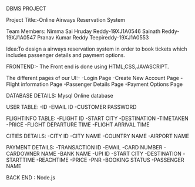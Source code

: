 DBMS PROJECT

Project Title:-Online Airways Reservation System

Team Members:
Nimma Sai Hruday Reddy-19XJ1A0546
Sainath Reddy-19XJ1A0547
Pranav Kumar Reddy Teepireddy-19XJ1A0553

Idea:To design a airways reservation system in order to book tickets which includes passenger details and payment options.

FRONTEND:-
The Front end is done using HTML,CSS,JAVASCRIPT.

The different pages of our UI:-
-Login Page
-Create New Account Page
-Flight information Page
-Passenger Details Page
-Payment Options Page

DATABASE DETAILS: Mysql Online database

USER TABLE:
-ID
-EMAIL ID
-CUSTOMER PASSWORD

FLIGHTINFO TABLE:
-FLIGHT ID
-START CITY
-DESTINATION
-TIMETAKEN
-PRICE
-FLIGHT DEPARTURE TIME
-FLIGHT ARRIVAL TIME

CITIES DETAILS:
-CITY ID
-CITY NAME
-COUNTRY NAME
-AIRPORT NAME

PAYMENT DETAILS:
-TRANSACTION ID
-EMAIL
-CARD NUMBER
-CARDOWNER NAME
-BANK NAME
-UPI ID
-START CITY
-DESTINATION
-STARTTIME
-REACHTIME
-PRICE
-PNR
-BOOKING STATUS
-PASSENGER NAME

BACK END :
Node.js
